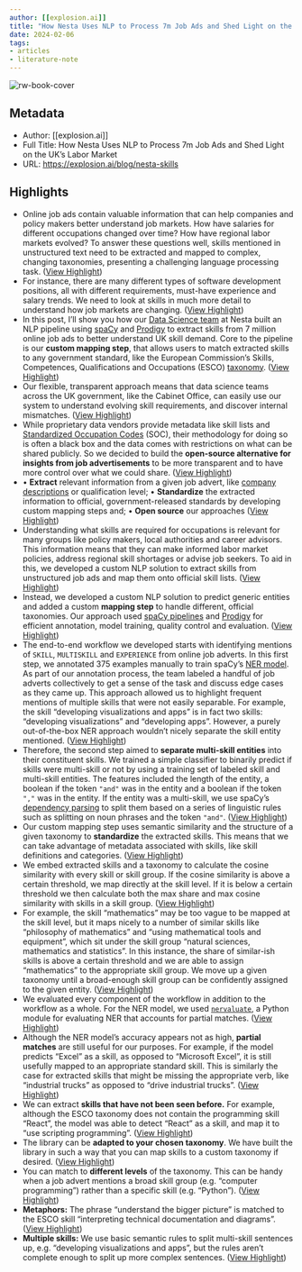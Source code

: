 ```yaml
---
author: [[explosion.ai]]
title: "How Nesta Uses NLP to Process 7m Job Ads and Shed Light on the UK’s Labor Market"
date: 2024-02-06
tags: 
- articles
- literature-note
---
```

![rw-book-cover](https://explosion.ai/blog/nesta.jpg)

## Metadata
- Author: [[explosion.ai]]
- Full Title: How Nesta Uses NLP to Process 7m Job Ads and Shed Light on the UK’s Labor Market
- URL: https://explosion.ai/blog/nesta-skills

## Highlights
- Online job ads contain valuable information that can help companies and policy makers better understand job markets. How have salaries for different occupations changed over time? How have regional labor markets evolved? To answer these questions well, skills mentioned in unstructured text need to be extracted and mapped to complex, changing taxonomies, presenting a challenging language processing task. ([View Highlight](https://read.readwise.io/read/01hnxbx75xdn7dfzwm6g7jbnzw))
- For instance, there are many different types of software development positions, all with different requirements, must-have experience and salary trends. We need to look at skills in much more detail to understand how job markets are changing. ([View Highlight](https://read.readwise.io/read/01hnxbxz6px3k3cqad2165xrt4))
- In this post, I’ll show you how our [Data Science team](https://www.nesta.org.uk/project/data-analytics/) at Nesta built an NLP pipeline using [spaCy](https://spacy.io) and [Prodigy](https://prodi.gy) to extract skills from 7 million online job ads to better understand UK skill demand. Core to the pipeline is our **custom mapping step**, that allows users to match extracted skills to any government standard, like the European Commission’s Skills, Competences, Qualifications and Occupations (ESCO) [taxonomy](https://esco.ec.europa.eu/en/classification). ([View Highlight](https://read.readwise.io/read/01hnxbybf7nxtms1kyxdrnj6e9))
- Our flexible, transparent approach means that data science teams across the UK government, like the Cabinet Office, can easily use our system to understand evolving skill requirements, and discover internal mismatches. ([View Highlight](https://read.readwise.io/read/01hnxbyjrxkyshkgwd8axdpjy3))
- While proprietary data vendors provide metadata like skill lists and [Standardized Occupation Codes](https://en.wikipedia.org/wiki/Standard_Occupational_Classification_System) (SOC), their methodology for doing so is often a black box and the data comes with restrictions on what can be shared publicly. So we decided to build the **open-source alternative for insights from job advertisements** to be more transparent and to have more control over what we could share. ([View Highlight](https://read.readwise.io/read/01hnxc07wpfwsjv236fkcny3zy))
- • **Extract** relevant information from a given job advert, like [company descriptions](https://medium.com/data-analytics-at-nesta/measuring-workforce-greenness-via-job-adverts-part-1-industry-cf75997f2f78) or qualification level;
  • **Standardize** the extracted information to official, government-released standards by developing custom mapping steps and;
  • **Open source** our approaches ([View Highlight](https://read.readwise.io/read/01hnxc0nwhbxpsz9yewk34zbj6))
- Understanding what skills are required for occupations is relevant for many groups like policy makers, local authorities and career advisors. This information means that they can make informed labor market policies, address regional skill shortages or advise job seekers. To aid in this, we developed a custom NLP solution to extract skills from unstructured job ads and map them onto official skill lists. ([View Highlight](https://read.readwise.io/read/01hnxc14j5czpk04d57dnf1qy1))
- Instead, we developed a custom NLP solution to predict generic entities and added a custom **mapping step** to handle different, official taxonomies. Our approach used [spaCy pipelines](https://spacy.io/usage/processing-pipelines) and [Prodigy](https://prodi.gy/) for efficient annotation, model training, quality control and evaluation. ([View Highlight](https://read.readwise.io/read/01hnxc1jpv7g9gek93sfnp8xrc))
- The end-to-end workflow we developed starts with identifying mentions of `SKILL`, `MULTISKILL` and `EXPERIENCE` from online job adverts. In this first step, we annotated 375 examples manually to train spaCy’s [NER model](https://spacy.io/usage/linguistic-features#named-entities). As part of our annotation process, the team labeled a handful of job adverts collectively to get a sense of the task and discuss edge cases as they came up. This approach allowed us to highlight frequent mentions of multiple skills that were not easily separable. For example, the skill “developing visualizations and apps” is in fact two skills: “developing visualizations” and “developing apps”. However, a purely out-of-the-box NER approach wouldn’t nicely separate the skill entity mentioned. ([View Highlight](https://read.readwise.io/read/01hnxc22qctnhxqb2xj7vz3nzs))
- Therefore, the second step aimed to **separate multi-skill entities** into their constituent skills. We trained a simple classifier to binarily predict if skills were multi-skill or not by using a training set of labeled skill and multi-skill entities. The features included the length of the entity, a boolean if the token `"and"` was in the entity and a boolean if the token `","` was in the entity. If the entity was a multi-skill, we use spaCy’s [dependency parsing](https://spacy.io/usage/linguistic-features#dependency-parse) to split them based on a series of linguistic rules such as splitting on noun phrases and the token `"and"`. ([View Highlight](https://read.readwise.io/read/01hnxc3509p55x6py6nnyskba5))
- Our custom mapping step uses semantic similarity and the structure of a given taxonomy to **standardize** the extracted skills. This means that we can take advantage of metadata associated with skills, like skill definitions and categories. ([View Highlight](https://read.readwise.io/read/01hnxc3etvnvdgjs6xqa9kqvvn))
- We embed extracted skills and a taxonomy to calculate the cosine similarity with every skill or skill group. If the cosine similarity is above a certain threshold, we map directly at the skill level. If it is below a certain threshold we then calculate both the max share and max cosine similarity with skills in a skill group. ([View Highlight](https://read.readwise.io/read/01hnxc3tvqb7f2afh6vvp02c3d))
- For example, the skill “mathematics” may be too vague to be mapped at the skill level, but it maps nicely to a number of similar skills like “philosophy of mathematics” and “using mathematical tools and equipment”, which sit under the skill group “natural sciences, mathematics and statistics”. In this instance, the share of similar-ish skills is above a certain threshold and we are able to assign “mathematics” to the appropriate skill group. We move up a given taxonomy until a broad-enough skill group can be confidently assigned to the given entity. ([View Highlight](https://read.readwise.io/read/01hnxc4evmjf4zamexmkr4jkvx))
- We evaluated every component of the workflow in addition to the workflow as a whole. For the NER model, we used [`nervaluate`](https://github.com/MantisAI/nervaluate), a Python module for evaluating NER that accounts for partial matches. ([View Highlight](https://read.readwise.io/read/01hnxc7df9j7zw0v0td26cf6f3))
- Although the NER model’s accuracy appears not as high, **partial matches** are still useful for our purposes. For example, if the model predicts “Excel” as a skill, as opposed to “Microsoft Excel”, it is still usefully mapped to an appropriate standard skill. This is similarly the case for extracted skills that might be missing the appropriate verb, like “industrial trucks” as opposed to “drive industrial trucks”. ([View Highlight](https://read.readwise.io/read/01hnxc7y7rvexkt2f3cwrcpes4))
- We can extract **skills that have not been seen before.** For example, although the ESCO taxonomy does not contain the programming skill “React”, the model was able to detect “React” as a skill, and map it to “use scripting programming”. ([View Highlight](https://read.readwise.io/read/01hnxc832c437hx709hww1m0zb))
- The library can be **adapted to your chosen taxonomy**. We have built the library in such a way that you can map skills to a custom taxonomy if desired. ([View Highlight](https://read.readwise.io/read/01hnxc88sm6r3ktzk0nrpcgwhd))
- You can match to **different levels** of the taxonomy. This can be handy when a job advert mentions a broad skill group (e.g. “computer programming”) rather than a specific skill (e.g. “Python”). ([View Highlight](https://read.readwise.io/read/01hnxc8dpd6459xdb5jzfnd386))
- **Metaphors:** The phrase “understand the bigger picture” is matched to the ESCO skill “interpreting technical documentation and diagrams”. ([View Highlight](https://read.readwise.io/read/01hnxc8hapma8jmqvnrfd0xp3r))
- **Multiple skills:** We use basic semantic rules to split multi-skill sentences up, e.g. “developing visualizations and apps”, but the rules aren’t complete enough to split up more complex sentences. ([View Highlight](https://read.readwise.io/read/01hnxc8k9v2w68tg05jvdedf2t))
